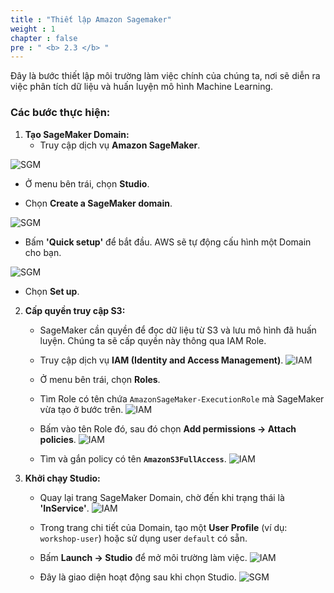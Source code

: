```yaml
---
title : "Thiết lập Amazon Sagemaker"
weight : 1 
chapter : false
pre : " <b> 2.3 </b> "
---
```


Đây là bước thiết lập môi trường làm việc chính của chúng ta, nơi sẽ diễn ra việc phân tích dữ liệu và huấn luyện mô hình Machine Learning.

### Các bước thực hiện:

1.  **Tạo SageMaker Domain:**
    + Truy cập dịch vụ **Amazon SageMaker**.

![SGM](/images/2.prerequisite/021-sgm.png)

+ Ở menu bên trái, chọn **Studio**.

+ Chọn **Create a SageMaker domain**.
    
![SGM](/images/2.prerequisite/022-sgm.png)

+ Bấm **'Quick setup'** để bắt đầu. AWS sẽ tự động cấu hình một Domain cho bạn.

![SGM](/images/2.prerequisite/023-sgm.png)
+ Chọn **Set up**.


2.  **Cấp quyền truy cập S3:**
    + SageMaker cần quyền để đọc dữ liệu từ S3 và lưu mô hình đã huấn luyện. Chúng ta sẽ cấp quyền này thông qua IAM Role.
    + Truy cập dịch vụ **IAM (Identity and Access Management)**.
    ![IAM](/images/2.prerequisite/024-iam.png)

    + Ở menu bên trái, chọn **Roles**.
    + Tìm Role có tên chứa `AmazonSageMaker-ExecutionRole` mà SageMaker vừa tạo ở bước trên.
    ![IAM](/images/2.prerequisite/025-iam.png)

    + Bấm vào tên Role đó, sau đó chọn **Add permissions -> Attach policies**.
    ![IAM](/images/2.prerequisite/026-iam.png)
    + Tìm và gắn policy có tên **`AmazonS3FullAccess`**.
    ![IAM](/images/2.prerequisite/027-iam.png)
 
3.  **Khởi chạy Studio:**
    + Quay lại trang SageMaker Domain, chờ đến khi trạng thái là **'InService'**.
     ![IAM](/images/2.prerequisite/028-sgm.png)
    + Trong trang chi tiết của Domain, tạo một **User Profile** (ví dụ: `workshop-user`) hoặc sử dụng user `default` có sẵn.
    + Bấm **Launch -> Studio** để mở môi trường làm việc.
     ![IAM](/images/2.prerequisite/029-sgm.png)

    + Đây là giao diện hoạt động sau khi chọn Studio.
    ![SGM](/images/2.prerequisite/030-sgm.png)

